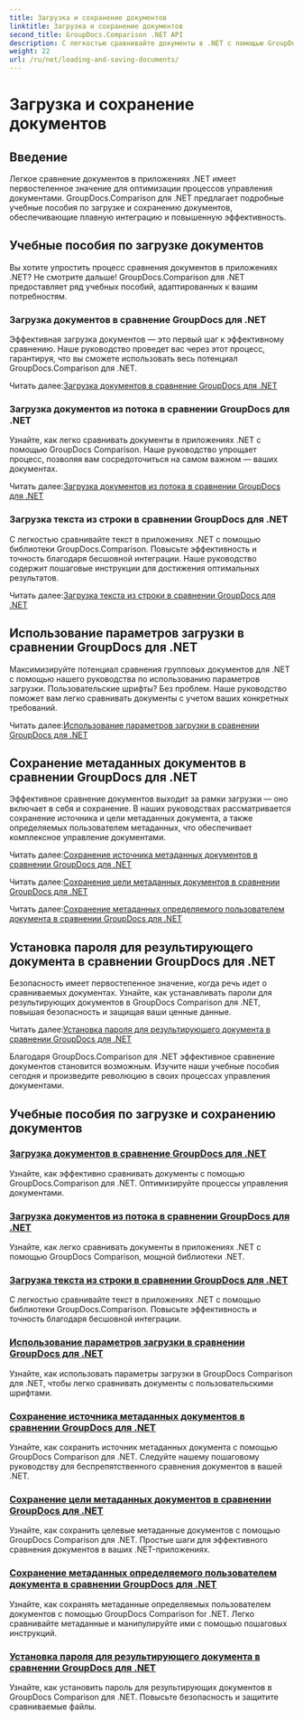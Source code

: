 ```yaml
---
title: Загрузка и сохранение документов
linktitle: Загрузка и сохранение документов
second_title: GroupDocs.Comparison .NET API
description: С легкостью сравнивайте документы в .NET с помощью GroupDocs.Comparison для .NET. Узнайте, как загружать, сохранять и использовать параметры загрузки для эффективного управления документами.
weight: 22
url: /ru/net/loading-and-saving-documents/
---
```


# Загрузка и сохранение документов

## Введение

Легкое сравнение документов в приложениях .NET имеет первостепенное значение для оптимизации процессов управления документами. GroupDocs.Comparison для .NET предлагает подробные учебные пособия по загрузке и сохранению документов, обеспечивающие плавную интеграцию и повышенную эффективность.

## Учебные пособия по загрузке документов

Вы хотите упростить процесс сравнения документов в приложениях .NET? Не смотрите дальше! GroupDocs.Comparison для .NET предоставляет ряд учебных пособий, адаптированных к вашим потребностям.

### Загрузка документов в сравнение GroupDocs для .NET

Эффективная загрузка документов — это первый шаг к эффективному сравнению. Наше руководство проведет вас через этот процесс, гарантируя, что вы сможете использовать весь потенциал GroupDocs.Comparison для .NET.

 Читать далее:[Загрузка документов в сравнение GroupDocs для .NET](./loading-documents/)

### Загрузка документов из потока в сравнении GroupDocs для .NET

Узнайте, как легко сравнивать документы в приложениях .NET с помощью GroupDocs Comparison. Наше руководство упрощает процесс, позволяя вам сосредоточиться на самом важном — ваших документах.

 Читать далее:[Загрузка документов из потока в сравнении GroupDocs для .NET](./loading-documents-from-stream/)

### Загрузка текста из строки в сравнении GroupDocs для .NET

С легкостью сравнивайте текст в приложениях .NET с помощью библиотеки GroupDocs.Comparison. Повысьте эффективность и точность благодаря бесшовной интеграции. Наше руководство содержит пошаговые инструкции для достижения оптимальных результатов.

 Читать далее:[Загрузка текста из строки в сравнении GroupDocs для .NET](./loading-text-from-string/)

## Использование параметров загрузки в сравнении GroupDocs для .NET

Максимизируйте потенциал сравнения групповых документов для .NET с помощью нашего руководства по использованию параметров загрузки. Пользовательские шрифты? Без проблем. Наше руководство поможет вам легко сравнивать документы с учетом ваших конкретных требований.

 Читать далее:[Использование параметров загрузки в сравнении GroupDocs для .NET](./using-load-options/)

## Сохранение метаданных документов в сравнении GroupDocs для .NET

Эффективное сравнение документов выходит за рамки загрузки — оно включает в себя и сохранение. В наших руководствах рассматривается сохранение источника и цели метаданных документа, а также определяемых пользователем метаданных, что обеспечивает комплексное управление документами.

 Читать далее:[Сохранение источника метаданных документов в сравнении GroupDocs для .NET](./saving-documents-metadata-source/)

 Читать далее:[Сохранение цели метаданных документов в сравнении GroupDocs для .NET](./saving-documents-metadata-target/)

 Читать далее:[Сохранение метаданных определяемого пользователем документа в сравнении GroupDocs для .NET](./saving-user-defined-document-metadata/)

## Установка пароля для результирующего документа в сравнении GroupDocs для .NET

Безопасность имеет первостепенное значение, когда речь идет о сравниваемых документах. Узнайте, как устанавливать пароли для результирующих документов в GroupDocs Comparison для .NET, повышая безопасность и защищая ваши ценные данные.

 Читать далее:[Установка пароля для результирующего документа в сравнении GroupDocs для .NET](./setting-password-for-resultant-document/)

Благодаря GroupDocs.Comparison для .NET эффективное сравнение документов становится возможным. Изучите наши учебные пособия сегодня и произведите революцию в своих процессах управления документами.
## Учебные пособия по загрузке и сохранению документов
### [Загрузка документов в сравнение GroupDocs для .NET](./loading-documents/)
Узнайте, как эффективно сравнивать документы с помощью GroupDocs.Comparison для .NET. Оптимизируйте процессы управления документами.
### [Загрузка документов из потока в сравнении GroupDocs для .NET](./loading-documents-from-stream/)
Узнайте, как легко сравнивать документы в приложениях .NET с помощью GroupDocs Comparison, мощной библиотеки .NET.
### [Загрузка текста из строки в сравнении GroupDocs для .NET](./loading-text-from-string/)
С легкостью сравнивайте текст в приложениях .NET с помощью библиотеки GroupDocs.Comparison. Повысьте эффективность и точность благодаря бесшовной интеграции.
### [Использование параметров загрузки в сравнении GroupDocs для .NET](./using-load-options/)
Узнайте, как использовать параметры загрузки в GroupDocs Comparison для .NET, чтобы легко сравнивать документы с пользовательскими шрифтами.
### [Сохранение источника метаданных документов в сравнении GroupDocs для .NET](./saving-documents-metadata-source/)
Узнайте, как сохранить источник метаданных документа с помощью GroupDocs Comparison для .NET. Следуйте нашему пошаговому руководству для беспрепятственного сравнения документов в вашей .NET.
### [Сохранение цели метаданных документов в сравнении GroupDocs для .NET](./saving-documents-metadata-target/)
Узнайте, как сохранить целевые метаданные документов с помощью GroupDocs Comparison для .NET. Простые шаги для эффективного сравнения документов в ваших .NET-приложениях.
### [Сохранение метаданных определяемого пользователем документа в сравнении GroupDocs для .NET](./saving-user-defined-document-metadata/)
Узнайте, как сохранять метаданные определяемых пользователем документов с помощью GroupDocs Comparison for .NET. Легко сравнивайте метаданные и манипулируйте ими с помощью пошаговых инструкций.
### [Установка пароля для результирующего документа в сравнении GroupDocs для .NET](./setting-password-for-resultant-document/)
Узнайте, как установить пароль для результирующих документов в GroupDocs Comparison для .NET. Повысьте безопасность и защитите сравниваемые файлы.